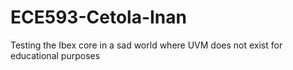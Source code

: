 # ECE593-Cetola-Inan
Testing the Ibex core in a sad world where UVM does not exist for educational purposes
